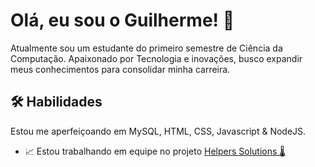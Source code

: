 



# Olá, eu sou o Guilherme! 👋
Atualmente sou um estudante do primeiro semestre de Ciência da Computação.
Apaixonado por Tecnologia e inovações, busco expandir meus conhecimentos para consolidar minha carreira.



## 🛠 Habilidades
Estou me aperfeiçoando em MySQL, HTML, CSS, Javascript & NodeJS.



- 📈 Estou trabalhando em equipe no projeto [Helpers Solutions 🌡](https://github.com/GustavoVFA-SPTECH/helpers-solutions)


